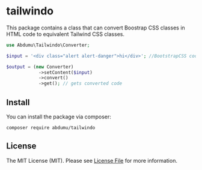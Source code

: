 # tailwindo

This package contains a class that can convert Boostrap CSS classes in HTML code to equivalent Tailwind CSS classes.

```php
use Abdumu\Tailwindo\Converter;

$input = '<div class="alert alert-danger">hi</div>'; //BootstrapCSS code

$output = (new Converter)
            ->setContent($input)
            ->convert()
            ->get(); // gets converted code
```

## Install 
You can install the package via composer:

`composer require abdumu/tailwindo`

## License
The MIT License (MIT). Please see [License File](LICENSE.md) for more information.